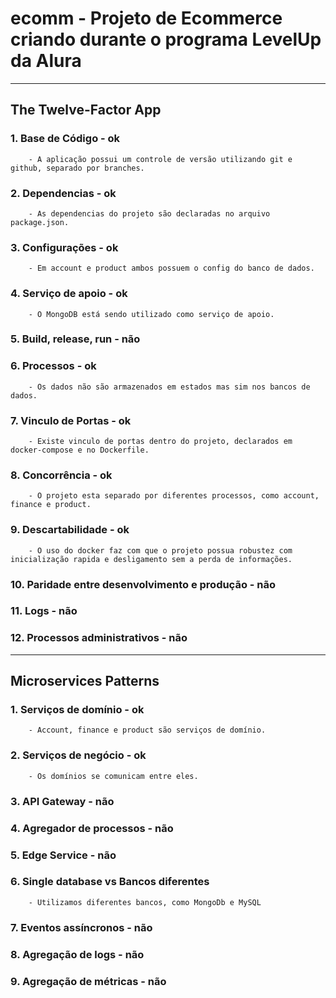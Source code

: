 # ecomm - Projeto de Ecommerce criando durante o programa LevelUp da Alura

--------------------------------------------------------------------------

## The Twelve-Factor App

### 1. Base de Código - ok
        - A aplicação possui um controle de versão utilizando git e github, separado por branches.
### 2. Dependencias - ok
        - As dependencias do projeto são declaradas no arquivo package.json.
### 3. Configurações - ok
        - Em account e product ambos possuem o config do banco de dados.
### 4. Serviço de apoio - ok
        - O MongoDB está sendo utilizado como serviço de apoio.
### 5. Build, release, run - não

### 6. Processos - ok
        - Os dados não são armazenados em estados mas sim nos bancos de dados.
### 7. Vinculo de Portas - ok
        - Existe vinculo de portas dentro do projeto, declarados em docker-compose e no Dockerfile.
### 8. Concorrência - ok
        - O projeto esta separado por diferentes processos, como account, finance e product.
### 9. Descartabilidade - ok
        - O uso do docker faz com que o projeto possua robustez com inicialização rapida e desligamento sem a perda de informações.
### 10. Paridade entre desenvolvimento e produção - não

### 11. Logs - não

### 12. Processos administrativos - não

--------------------------------------------------------------------------------

## Microservices Patterns

### 1. Serviços de domínio - ok
        - Account, finance e product são serviços de domínio.
### 2. Serviços de negócio - ok
        - Os domínios se comunicam entre eles.
### 3. API Gateway - não

### 4. Agregador de processos - não

### 5. Edge Service - não

### 6. Single database vs Bancos diferentes
        - Utilizamos diferentes bancos, como MongoDb e MySQL
### 7. Eventos assíncronos - não

### 8. Agregação de logs - não

### 9. Agregação de métricas - não

